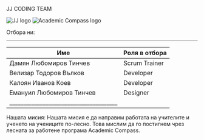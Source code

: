  JJ CODING TEAM   

 ![JJ logo](./assets/CodingTeam.png)                            ![Academic Compass logo](./assets/S.pg)


Отбора ни:
________________________________________
|Име                      |Роля в отбора|
|-------------------------|-------------|
| Дамян Любомиров Тинчев  |Scrum Trainer|
| Велизар Тодоров Вълков  |  Developer  |
| Калоян Иванов Коев      |  Developer  | 
| Емануил Любомиров Тинчев|  Designer   | 
|_______________________________________|

Нашата мисия:
Нашата мисия е да направим работата на учителите и ученето на учениците по-лесно.
Това мислим да го постигнем чрез лесната за работене програма Academic Compass.

